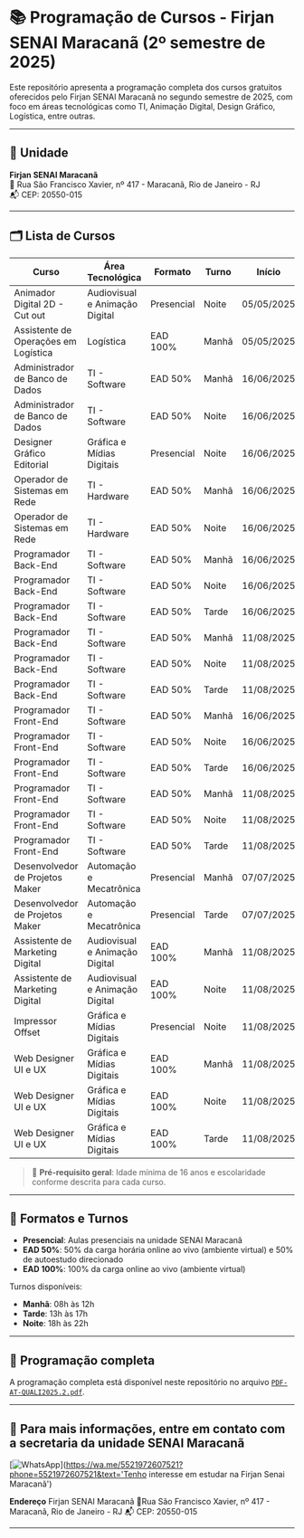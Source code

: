 # 📚 Programação de Cursos - Firjan SENAI Maracanã (2º semestre de 2025)

Este repositório apresenta a programação completa dos cursos gratuitos oferecidos pelo Firjan SENAI Maracanã no segundo semestre de 2025, com foco em áreas tecnológicas como TI, Animação Digital, Design Gráfico, Logística, entre outras.

---

## 🏫 Unidade

**Firjan SENAI Maracanã**  
📍 Rua São Francisco Xavier, nº 417 - Maracanã, Rio de Janeiro - RJ  
📬 CEP: 20550-015

---

## 🗂️ Lista de Cursos

| Curso                                | Área Tecnológica                     | Formato                    | Turno    | Início     | Fim        | Vagas |
|-------------------------------------|--------------------------------------|----------------------------|----------|------------|------------|--------|
| Animador Digital 2D - Cut out       | Audiovisual e Animação Digital       | Presencial                 | Noite    | 05/05/2025 | 18/07/2025 | 25     |
| Assistente de Operações em Logística| Logística                            | EAD 100%                   | Manhã    | 05/05/2025 | 18/07/2025 | 25     |
| Administrador de Banco de Dados     | TI - Software                        | EAD 50%                    | Manhã    | 16/06/2025 | 12/09/2025 | 25     |
| Administrador de Banco de Dados     | TI - Software                        | EAD 50%                    | Noite    | 16/06/2025 | 12/09/2025 | 25     |
| Designer Gráfico Editorial          | Gráfica e Mídias Digitais            | Presencial                 | Noite    | 16/06/2025 | 12/09/2025 | 25     |
| Operador de Sistemas em Rede        | TI - Hardware                        | EAD 50%                    | Manhã    | 16/06/2025 | 12/09/2025 | 25     |
| Operador de Sistemas em Rede        | TI - Hardware                        | EAD 50%                    | Noite    | 16/06/2025 | 12/09/2025 | 25     |
| Programador Back-End                | TI - Software                        | EAD 50%                    | Manhã    | 16/06/2025 | 12/09/2025 | 25     |
| Programador Back-End                | TI - Software                        | EAD 50%                    | Noite    | 16/06/2025 | 12/09/2025 | 25     |
| Programador Back-End                | TI - Software                        | EAD 50%                    | Tarde    | 16/06/2025 | 12/09/2025 | 25     |
| Programador Back-End                | TI - Software                        | EAD 50%                    | Manhã    | 11/08/2025 | 24/10/2025 | 25     |
| Programador Back-End                | TI - Software                        | EAD 50%                    | Noite    | 11/08/2025 | 24/10/2025 | 25     |
| Programador Back-End                | TI - Software                        | EAD 50%                    | Tarde    | 11/08/2025 | 24/10/2025 | 25     |
| Programador Front-End               | TI - Software                        | EAD 50%                    | Manhã    | 16/06/2025 | 12/09/2025 | 25     |
| Programador Front-End               | TI - Software                        | EAD 50%                    | Noite    | 16/06/2025 | 12/09/2025 | 25     |
| Programador Front-End               | TI - Software                        | EAD 50%                    | Tarde    | 16/06/2025 | 12/09/2025 | 25     |
| Programador Front-End               | TI - Software                        | EAD 50%                    | Manhã    | 11/08/2025 | 24/10/2025 | 25     |
| Programador Front-End               | TI - Software                        | EAD 50%                    | Noite    | 11/08/2025 | 24/10/2025 | 25     |
| Programador Front-End               | TI - Software                        | EAD 50%                    | Tarde    | 11/08/2025 | 24/10/2025 | 25     |
| Desenvolvedor de Projetos Maker     | Automação e Mecatrônica              | Presencial                 | Manhã    | 07/07/2025 | 22/09/2025 | 25     |
| Desenvolvedor de Projetos Maker     | Automação e Mecatrônica              | Presencial                 | Tarde    | 07/07/2025 | 22/09/2025 | 25     |
| Assistente de Marketing Digital     | Audiovisual e Animação Digital       | EAD 100%                   | Manhã    | 11/08/2025 | 31/10/2025 | 25     |
| Assistente de Marketing Digital     | Audiovisual e Animação Digital       | EAD 100%                   | Noite    | 11/08/2025 | 31/10/2025 | 25     |
| Impressor Offset                    | Gráfica e Mídias Digitais            | Presencial                 | Noite    | 11/08/2025 | 28/11/2025 | 25     |
| Web Designer UI e UX                | Gráfica e Mídias Digitais            | EAD 100%                   | Manhã    | 11/08/2025 | 12/12/2025 | 25     |
| Web Designer UI e UX                | Gráfica e Mídias Digitais            | EAD 100%                   | Noite    | 11/08/2025 | 12/12/2025 | 25     |
| Web Designer UI e UX                | Gráfica e Mídias Digitais            | EAD 100%                   | Tarde    | 11/08/2025 | 12/12/2025 | 25     |

> 📝 **Pré-requisito geral**: Idade mínima de 16 anos e escolaridade conforme descrita para cada curso.

---

## 📅 Formatos e Turnos

- **Presencial**: Aulas presenciais na unidade SENAI Maracanã
- **EAD 50%**: 50% da carga horária online ao vivo (ambiente virtual) e 50% de autoestudo direcionado
- **EAD 100%**: 100% da carga online ao vivo (ambiente virtual)

Turnos disponíveis:
- **Manhã**: 08h às 12h
- **Tarde**: 13h às 17h
- **Noite**: 18h às 22h

---

## 📄 Programação completa

A programação completa está disponível neste repositório no arquivo [`PDF-AT-QUALI2025.2.pdf`](./PDF-AT-QUALI2025.2.pdf).

---

## 📌 Para mais informações, entre em contato com a secretaria da unidade SENAI Maracanã

[![WhatsApp](https://img.shields.io/badge/WhatsApp-25D366?style=for-the-badge&logo=whatsapp&logoColor=white)](https://wa.me/5521972607521?phone=5521972607521&text='Tenho interesse em estudar na Firjan Senai Maracanã')

**Endereço**
Firjan SENAI Maracanã
📍Rua São Francisco Xavier, nº 417 - Maracanã, Rio de Janeiro - RJ
📬 CEP: 20550-015

---
